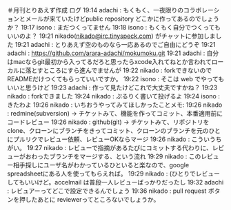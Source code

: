 ＃月刊とりあえず作成
ログ
19:14 adachi : もくもく、一夜限りのコラボレーションとメールが来ていたけどpublic repository どこかに作ってあるのでしょうか？
19:17 isono : まだつくってません
19:18 isono : もくもく自分でつくってもいいのよ？
19:21 nikado(nikado@irc.tinyspeck.com) がチャットに参加しました
19:21 adachi : とりあえず空のものなら一応あるのでご自由にどうぞ
19:21 adachi : https://github.com/arara-adachi/mokumoku.git 
19:21 adachi : 自分はmacならgit最初から入ってるだろと思ったらxcode入れてねとか言われてローカルに落とすところにすら進んでませんが
19:22 nikado : forkできないのでREADMEだけつくてもらっていいですか。
19:22 isono : そこは web でやってもいいと思うけど
19:23 adachi : 作って見たけどこれで大丈夫ですかね？
19:23 nikado : forkできました
19:24 nikado : ぷるりく書いて投げるよ
19:24 isono : きたわよ
19:26 nikado : いちおうやってみてほしかったことメモ:
19:26 nikado : redmine(subversion) -> チケットみて、機能を作ってコミット、本番適用前にコードレビュー
19:26 nikado : github(git) -> チケットみて、リポジトリをclone、クローンにブランチをきってコミット、クローンのブランチを元のひとにプルリクでレビュー依頼、レビューOKならマージ
19:26 nikado : こういうちがい。
19:27 nikado : レビューで指摘があるたびにコミットする代わりに、レビューがおわったブランチをマージする、という流れ
19:29 nikado : このレビュー相手探しにユーザ名がわかっているひといると楽なので、google spreadsheetにある人を使ってもらえれば。
19:29 nikado : (ひとりでレビューしてもいいけど。accelmail は普段一人レビューばっかりだったし
19:32 adachi : レビュアーってどこで設定できるんでしょう
19:36 nikado : pull request ボタンを押したあとに reviewerってところないでしょうか。
